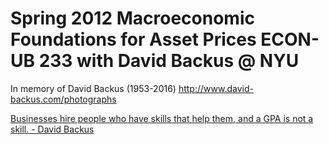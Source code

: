 # Spring 2012 Macroeconomic Foundations for Asset Prices ECON-UB 233 with David Backus @ NYU

In memory of David Backus (1953-2016) http://www.david-backus.com/photographs

[Businesses hire people who have skills that help them, and a GPA is not a skill. - David Backus](http://pages.stern.nyu.edu/~dbackus/undergrad_advice.htm)
